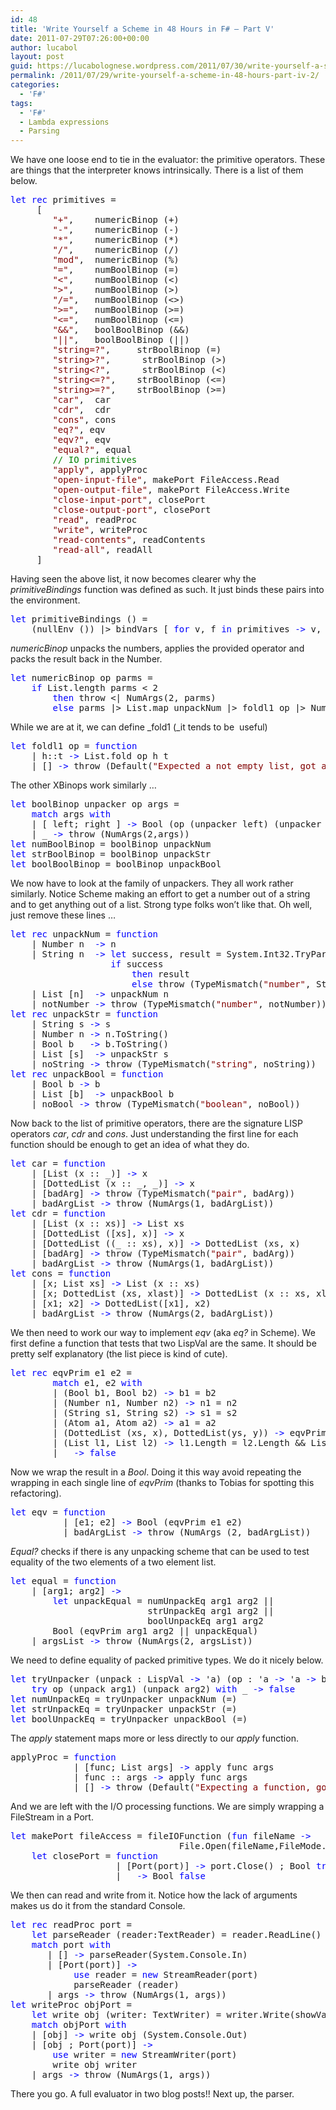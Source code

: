 ```yaml
---
id: 48
title: 'Write Yourself a Scheme in 48 Hours in F# – Part V'
date: 2011-07-29T07:26:00+00:00
author: lucabol
layout: post
guid: https://lucabolognese.wordpress.com/2011/07/30/write-yourself-a-scheme-in-48-hours-part-iv-2/
permalink: /2011/07/29/write-yourself-a-scheme-in-48-hours-part-iv-2/
categories:
  - 'F#'
tags:
  - 'F#'
  - Lambda expressions
  - Parsing
---
```

We have one loose end to tie in the evaluator: the primitive operators. These are things that the interpreter knows intrinsically. There is a list of them below.

<pre class="code"><span style="color:blue;">let rec </span>primitives =
     [
        <span style="color:maroon;">"+"</span>,    numericBinop (+)
        <span style="color:maroon;">"-"</span>,    numericBinop (-)
        <span style="color:maroon;">"*"</span>,    numericBinop (*)
        <span style="color:maroon;">"/"</span>,    numericBinop (/)
        <span style="color:maroon;">"mod"</span>,  numericBinop (%)
        <span style="color:maroon;">"="</span>,    numBoolBinop (=)
        <span style="color:maroon;">"&lt;"</span>,    numBoolBinop (&lt;)
        <span style="color:maroon;">"&gt;"</span>,    numBoolBinop (&gt;)
        <span style="color:maroon;">"/="</span>,   numBoolBinop (&lt;&gt;)
        <span style="color:maroon;">"&gt;="</span>,   numBoolBinop (&gt;=)
        <span style="color:maroon;">"&lt;="</span>,   numBoolBinop (&lt;=)
        <span style="color:maroon;">"&&"</span>,   boolBoolBinop (&&)
        <span style="color:maroon;">"||"</span>,   boolBoolBinop (||)
        <span style="color:maroon;">"string=?"</span>,     strBoolBinop (=)
        <span style="color:maroon;">"string&gt;?"</span>,      strBoolBinop (&gt;)
        <span style="color:maroon;">"string&lt;?"</span>,      strBoolBinop (&lt;)
        <span style="color:maroon;">"string&lt;=?"</span>,    strBoolBinop (&lt;=)
        <span style="color:maroon;">"string&gt;=?"</span>,    strBoolBinop (&gt;=)
        <span style="color:maroon;">"car"</span>,  car
        <span style="color:maroon;">"cdr"</span>,  cdr
        <span style="color:maroon;">"cons"</span>, cons
        <span style="color:maroon;">"eq?"</span>, eqv
        <span style="color:maroon;">"eqv?"</span>, eqv
        <span style="color:maroon;">"equal?"</span>, equal
        <span style="color:green;">// IO primitives
        </span><span style="color:maroon;">"apply"</span>, applyProc
        <span style="color:maroon;">"open-input-file"</span>, makePort FileAccess.Read
        <span style="color:maroon;">"open-output-file"</span>, makePort FileAccess.Write
        <span style="color:maroon;">"close-input-port"</span>, closePort
        <span style="color:maroon;">"close-output-port"</span>, closePort
        <span style="color:maroon;">"read"</span>, readProc
        <span style="color:maroon;">"write"</span>, writeProc
        <span style="color:maroon;">"read-contents"</span>, readContents
        <span style="color:maroon;">"read-all"</span>, readAll
     ]</pre>

Having seen the above list, it now becomes clearer why the _primitiveBindings_ function was defined as such. It just binds these pairs into the environment.

<pre class="code"><span style="color:blue;">let </span>primitiveBindings () =
    (nullEnv ()) |&gt; bindVars [ <span style="color:blue;">for </span>v, f <span style="color:blue;">in </span>primitives <span style="color:blue;">-&gt; </span>v, PrimitiveFunc f ] </pre>



_numericBinop_ unpacks the numbers, applies the provided operator and packs the result back in the Number.

<pre class="code"><span style="color:blue;">let </span>numericBinop op parms =
    <span style="color:blue;">if </span>List.length parms &lt; 2
        <span style="color:blue;">then </span>throw &lt;| NumArgs(2, parms)
        <span style="color:blue;">else </span>parms |&gt; List.map unpackNum |&gt; foldl1 op |&gt; Number</pre>

While we are at it, we can define _fold1 (_it tends to be&#160; useful)

<pre class="code"><span style="color:blue;">let </span>foldl1 op = <span style="color:blue;">function
    </span>| h::t <span style="color:blue;">-&gt; </span>List.fold op h t
    | [] <span style="color:blue;">-&gt; </span>throw (Default(<span style="color:maroon;">"Expected a not empty list, got an empty list"</span>))</pre>

The other XBinops work similarly …

<pre class="code"><span style="color:blue;">let </span>boolBinop unpacker op args =
    <span style="color:blue;">match </span>args <span style="color:blue;">with
    </span>| [ left; right ] <span style="color:blue;">-&gt; </span>Bool (op (unpacker left) (unpacker right))
    | _ <span style="color:blue;">-&gt; </span>throw (NumArgs(2,args))
<span style="color:blue;">let </span>numBoolBinop = boolBinop unpackNum
<span style="color:blue;">let </span>strBoolBinop = boolBinop unpackStr
<span style="color:blue;">let </span>boolBoolBinop = boolBinop unpackBool</pre>

We now have to look at the family of unpackers. They all work rather similarly. Notice Scheme making an effort to get a number out of a string and to get anything out of a list. Strong type folks won’t like that. Oh well, just remove these lines …

<pre class="code"><span style="color:blue;">let rec </span>unpackNum = <span style="color:blue;">function
    </span>| Number n  <span style="color:blue;">-&gt; </span>n
    | String n  <span style="color:blue;">-&gt; let </span>success, result = System.Int32.TryParse n
                   <span style="color:blue;">if </span>success
                       <span style="color:blue;">then </span>result
                       <span style="color:blue;">else </span>throw (TypeMismatch(<span style="color:maroon;">"number"</span>, String n))
    | List [n]  <span style="color:blue;">-&gt; </span>unpackNum n
    | notNumber <span style="color:blue;">-&gt; </span>throw (TypeMismatch(<span style="color:maroon;">"number"</span>, notNumber))
<span style="color:blue;">let rec </span>unpackStr = <span style="color:blue;">function
    </span>| String s <span style="color:blue;">-&gt; </span>s
    | Number n <span style="color:blue;">-&gt; </span>n.ToString()
    | Bool b   <span style="color:blue;">-&gt; </span>b.ToString()
    | List [s]  <span style="color:blue;">-&gt; </span>unpackStr s
    | noString <span style="color:blue;">-&gt; </span>throw (TypeMismatch(<span style="color:maroon;">"string"</span>, noString))
<span style="color:blue;">let rec </span>unpackBool = <span style="color:blue;">function
    </span>| Bool b <span style="color:blue;">-&gt; </span>b
    | List [b]  <span style="color:blue;">-&gt; </span>unpackBool b
    | noBool <span style="color:blue;">-&gt; </span>throw (TypeMismatch(<span style="color:maroon;">"boolean"</span>, noBool))</pre>

Now back to the list of primitive operators, there are the signature LISP operators _car_, _cdr_ and _cons_. Just understanding the first line for each function should be enough to get an idea of what they do.

<pre class="code"><span style="color:blue;">let </span>car = <span style="color:blue;">function
    </span>| [List (x :: _)] <span style="color:blue;">-&gt; </span>x
    | [DottedList (x :: _, _)] <span style="color:blue;">-&gt; </span>x
    | [badArg] <span style="color:blue;">-&gt; </span>throw (TypeMismatch(<span style="color:maroon;">"pair"</span>, badArg))
    | badArgList <span style="color:blue;">-&gt; </span>throw (NumArgs(1, badArgList))
<span style="color:blue;">let </span>cdr = <span style="color:blue;">function
    </span>| [List (x :: xs)] <span style="color:blue;">-&gt; </span>List xs
    | [DottedList ([xs], x)] <span style="color:blue;">-&gt; </span>x
    | [DottedList ((_ :: xs), x)] <span style="color:blue;">-&gt; </span>DottedList (xs, x)
    | [badArg] <span style="color:blue;">-&gt; </span>throw (TypeMismatch(<span style="color:maroon;">"pair"</span>, badArg))
    | badArgList <span style="color:blue;">-&gt; </span>throw (NumArgs(1, badArgList))
<span style="color:blue;">let </span>cons = <span style="color:blue;">function
    </span>| [x; List xs] <span style="color:blue;">-&gt; </span>List (x :: xs)
    | [x; DottedList (xs, xlast)] <span style="color:blue;">-&gt; </span>DottedList (x :: xs, xlast)
    | [x1; x2] <span style="color:blue;">-&gt; </span>DottedList([x1], x2)
    | badArgList <span style="color:blue;">-&gt; </span>throw (NumArgs(2, badArgList))</pre>

We then need to work our way to implement _eqv_ (aka _eq?_ in Scheme). We first define a function that tests that two LispVal are the same. It should be pretty self explanatory (the list piece is kind of cute).

<pre class="code"><span style="color:blue;">let rec </span>eqvPrim e1 e2 =
        <span style="color:blue;">match </span>e1, e2 <span style="color:blue;">with
        </span>| (Bool b1, Bool b2) <span style="color:blue;">-&gt; </span>b1 = b2
        | (Number n1, Number n2) <span style="color:blue;">-&gt; </span>n1 = n2
        | (String s1, String s2) <span style="color:blue;">-&gt; </span>s1 = s2
        | (Atom a1, Atom a2) <span style="color:blue;">-&gt; </span>a1 = a2
        | (DottedList (xs, x), DottedList(ys, y)) <span style="color:blue;">-&gt; </span>eqvPrim (List (xs @ [x])) (List (ys @ [y]))
        | (List l1, List l2) <span style="color:blue;">-&gt; </span>l1.Length = l2.Length && List.forall2 eqvPrim l1 l2
        | _ <span style="color:blue;">-&gt; false
</span></pre>

Now we wrap the result in a _Bool_. Doing it this way avoid repeating the wrapping in each single line of _eqvPrim_ (thanks to Tobias for spotting this refactoring).

<pre class="code"><span style="color:blue;">let </span>eqv = <span style="color:blue;">function
          </span>| [e1; e2] <span style="color:blue;">-&gt; </span>Bool (eqvPrim e1 e2)
          | badArgList <span style="color:blue;">-&gt; </span>throw (NumArgs (2, badArgList))</pre>

_Equal?_ checks if there is any unpacking scheme that can be used to test equality of the two elements of a two element list.

<pre class="code"><span style="color:blue;">let </span>equal = <span style="color:blue;">function
    </span>| [arg1; arg2] <span style="color:blue;">-&gt;
        let </span>unpackEqual = numUnpackEq arg1 arg2 ||
                          strUnpackEq arg1 arg2 ||
                          boolUnpackEq arg1 arg2
        Bool (eqvPrim arg1 arg2 || unpackEqual)
    | argsList <span style="color:blue;">-&gt; </span>throw (NumArgs(2, argsList))</pre>

We need to define equality of packed primitive types. We do it nicely below.

<pre class="code"><span style="color:blue;">let </span>tryUnpacker (unpack : LispVal <span style="color:blue;">-&gt; </span>'a) (op : 'a <span style="color:blue;">-&gt; </span>'a <span style="color:blue;">-&gt; </span>bool) arg1 arg2 =
    <span style="color:blue;">try </span>op (unpack arg1) (unpack arg2) <span style="color:blue;">with </span>_ <span style="color:blue;">-&gt; false
let </span>numUnpackEq = tryUnpacker unpackNum (=)
<span style="color:blue;">let </span>strUnpackEq = tryUnpacker unpackStr (=)
<span style="color:blue;">let </span>boolUnpackEq = tryUnpacker unpackBool (=)</pre>

The _apply_ statement maps more or less directly to our _apply_ function.

<pre class="code">applyProc = <span style="color:blue;">function
            </span>| [func; List args] <span style="color:blue;">-&gt; </span>apply func args
            | func :: args <span style="color:blue;">-&gt; </span>apply func args
            | [] <span style="color:blue;">-&gt; </span>throw (Default(<span style="color:maroon;">"Expecting a function, got an empty list"</span>))</pre>

And we are left with the I/O processing functions. We are simply wrapping a FileStream in a Port.

<pre class="code"><span style="color:blue;">let </span>makePort fileAccess = fileIOFunction (<span style="color:blue;">fun </span>fileName <span style="color:blue;">-&gt;
                                </span>File.Open(fileName,FileMode.OpenOrCreate, fileAccess) |&gt; Port)
    <span style="color:blue;">let </span>closePort = <span style="color:blue;">function
                    </span>| [Port(port)] <span style="color:blue;">-&gt; </span>port.Close() ; Bool <span style="color:blue;">true
                    </span>| _ <span style="color:blue;">-&gt; </span>Bool <span style="color:blue;">false
</span></pre>

We then can read and write from it. Notice how the lack of arguments makes us do it from the standard Console.

<pre class="code"><span style="color:blue;">let rec </span>readProc port =
    <span style="color:blue;">let </span>parseReader (reader:TextReader) = reader.ReadLine() |&gt; readExpr
    <span style="color:blue;">match </span>port <span style="color:blue;">with
       </span>| [] <span style="color:blue;">-&gt; </span>parseReader(System.Console.In)
       | [Port(port)] <span style="color:blue;">-&gt;
            use </span>reader = <span style="color:blue;">new </span>StreamReader(port)
            parseReader (reader)
       | args <span style="color:blue;">-&gt; </span>throw (NumArgs(1, args))
<span style="color:blue;">let </span>writeProc objPort =
    <span style="color:blue;">let </span>write obj (writer: TextWriter) = writer.Write(showVal obj) ; Bool <span style="color:blue;">true
    match </span>objPort <span style="color:blue;">with
    </span>| [obj] <span style="color:blue;">-&gt; </span>write obj (System.Console.Out)
    | [obj ; Port(port)] <span style="color:blue;">-&gt;
        use </span>writer = <span style="color:blue;">new </span>StreamWriter(port)
        write obj writer
    | args <span style="color:blue;">-&gt; </span>throw (NumArgs(1, args))</pre>

There you go. A full evaluator in two blog posts!! Next up, the parser.